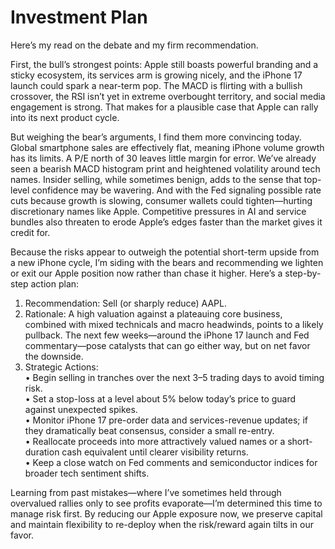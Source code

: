 # Investment Plan

Here’s my read on the debate and my firm recommendation.

First, the bull’s strongest points: Apple still boasts powerful branding and a sticky ecosystem, its services arm is growing nicely, and the iPhone 17 launch could spark a near-term pop. The MACD is flirting with a bullish crossover, the RSI isn’t yet in extreme overbought territory, and social media engagement is strong. That makes for a plausible case that Apple can rally into its next product cycle.

But weighing the bear’s arguments, I find them more convincing today. Global smartphone sales are effectively flat, meaning iPhone volume growth has its limits. A P/E north of 30 leaves little margin for error. We’ve already seen a bearish MACD histogram print and heightened volatility around tech names. Insider selling, while sometimes benign, adds to the sense that top-level confidence may be wavering. And with the Fed signaling possible rate cuts because growth is slowing, consumer wallets could tighten—hurting discretionary names like Apple. Competitive pressures in AI and service bundles also threaten to erode Apple’s edges faster than the market gives it credit for.

Because the risks appear to outweigh the potential short-term upside from a new iPhone cycle, I’m siding with the bears and recommending we lighten or exit our Apple position now rather than chase it higher. Here’s a step-by-step action plan:

1. Recommendation: Sell (or sharply reduce) AAPL.  
2. Rationale: A high valuation against a plateauing core business, combined with mixed technicals and macro headwinds, points to a likely pullback. The next few weeks—around the iPhone 17 launch and Fed commentary—pose catalysts that can go either way, but on net favor the downside.  
3. Strategic Actions:  
   • Begin selling in tranches over the next 3–5 trading days to avoid timing risk.  
   • Set a stop-loss at a level about 5% below today’s price to guard against unexpected spikes.  
   • Monitor iPhone 17 pre-order data and services-revenue updates; if they dramatically beat consensus, consider a small re-entry.  
   • Reallocate proceeds into more attractively valued names or a short-duration cash equivalent until clearer visibility returns.  
   • Keep a close watch on Fed comments and semiconductor indices for broader tech sentiment shifts.

Learning from past mistakes—where I’ve sometimes held through overvalued rallies only to see profits evaporate—I’m determined this time to manage risk first. By reducing our Apple exposure now, we preserve capital and maintain flexibility to re-deploy when the risk/reward again tilts in our favor.
